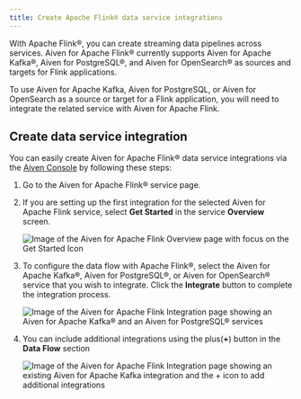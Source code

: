 ```yaml
---
title: Create Apache Flink® data service integrations
---
```


With Apache Flink®, you can create streaming data pipelines across
services. Aiven for Apache Flink® currently supports Aiven for Apache
Kafka®, Aiven for PostgreSQL®, and Aiven for OpenSearch® as sources and
targets for Flink applications.

To use Aiven for Apache Kafka, Aiven for PostgreSQL, or Aiven for
OpenSearch as a source or target for a Flink application, you will need
to integrate the related service with Aiven for Apache Flink.

## Create data service integration

You can easily create Aiven for Apache Flink® data service integrations
via the [Aiven Console](https://console.aiven.io/) by following these
steps:

1.  Go to the Aiven for Apache Flink® service page.

2.  If you are setting up the first integration for the selected Aiven
    for Apache Flink service, select **Get Started** in the service
    **Overview** screen.

    ![Image of the Aiven for Apache Flink Overview page with focus on the Get Started Icon](/images/content/products/flink/integrations-get-started.png)

3.  To configure the data flow with Apache Flink®, select the Aiven for
    Apache Kafka®, Aiven for PostgreSQL®, or Aiven for OpenSearch®
    service that you wish to integrate. Click the **Integrate** button
    to complete the integration process.

    ![Image of the Aiven for Apache Flink Integration page showing an Aiven for Apache Kafka® and an Aiven for PostgreSQL® services](/images/content/products/flink/integrations-select-services.png)

4.  You can include additional integrations using the plus(**+**) button
    in the **Data Flow** section

    ![Image of the Aiven for Apache Flink Integration page showing an existing Aiven for Apache Kafka integration and the + icon to add additional integrations](/images/content/products/flink/integrations-add.png)
